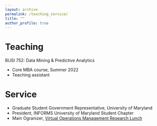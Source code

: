 ```yaml
---
layout: archive
permalink: /teaching_service/
title: ""
author_profile: true
---
```


Teaching
======

BUSI 752: Data Mining & Predictive Analytics

* Core MBA course, Summer 2022
* Teaching assistant

Service
======

* Graduate Student Government Representative, University of Maryland
* President, INFORMS University of Maryland Student Chapter 
* Main Ogranizer, [Virtual Operations Management Research Lunch](https://sites.google.com/umd.edu/vomrl/home)


